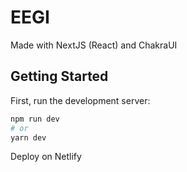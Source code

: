 # EEGI

Made with NextJS (React) and ChakraUI

## Getting Started

First, run the development server:

```bash
npm run dev
# or
yarn dev
```

Deploy on Netlify